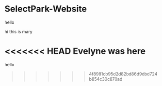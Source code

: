 # SelectPark-Website


hello




hi this is mary

<<<<<<< HEAD
Evelyne was here
=======
hello
>>>>>>> 4f8981cb95d2d82bd86d9dbd724b854c30c870ad
